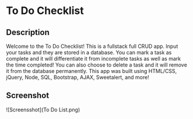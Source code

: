 # To Do Checklist

## Description

Welcome to the To Do Checklist! This is a fullstack full CRUD app. Input your tasks and they are stored in a database. You can mark a task as complete and it will differentiate it from incomplete tasks as well as mark the time completed! You can also choose to delete a task and it will remove it from the database permanently. This app was built using HTML/CSS, jQuery, Node, SQL, Bootstrap, AJAX, Sweetalert, and more! 

## Screenshot
![Screensshot](To Do List.png)

